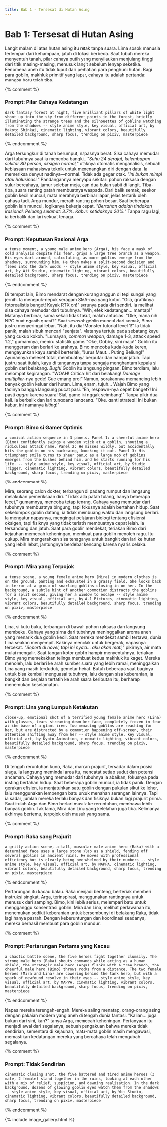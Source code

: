 ```yaml
---
title: Bab 1 - Tersesat di Hutan Asing
---
```

# Bab 1: Tersesat di Hutan Asing

Langit malam di atas hutan asing itu retak tanpa suara. Lima sosok manusia terlempar dari kehampaan, jatuh di lokasi berbeda. Saat tubuh mereka menyentuh tanah, pilar cahaya putih yang menyilaukan menjulang tinggi dari titik masing-masing, menusuk langit sebelum lenyap seketika. Fenomena aneh itu tidak luput dari perhatian para penghuni hutan. Bagi para goblin, makhluk primitif yang lapar, cahaya itu adalah pertanda: mangsa baru telah tiba.

{% comment %}
### Prompt: Pilar Cahaya Kedatangan
```
dark fantasy forest at night, five brilliant pillars of white light shoot up into the sky from different points in the forest, briefly illuminating the strange trees and the silhouettes of goblins watching from the shadows -- style anime style, key visual, official art, by Makoto Shinkai, cinematic lighting, vibrant colors, beautifully detailed background, sharp focus, trending on pixiv, masterpiece
```
{% endcomment %}

Arga tersungkur di tanah berumput, napasnya berat. Sisa cahaya memudar dari tubuhnya saat ia mencoba bangkit. *"Suhu 24 derajat, kelembapan sekitar 80 persen, oksigen normal,"* otaknya otomatis menganalisis, sebuah kebiasaan mahasiswa teknik untuk menenangkan diri dengan data. Ia memeriksa denyut nadinya—normal. Tidak ada gegar otak. *"Ini bukan mimpi atau halusinasi."* Pandangannya menyapu sekitar: pohon raksasa dengan sulur bercahaya, jamur selebar meja, dan dua bulan sabit di langit. Tiba-tiba, suara ranting patah membuatnya waspada. Dari balik semak, seekor goblin kecil muncul, mata merahnya berbinar lapar, jelas tertarik oleh cahaya tadi. Arga mundur, meraih ranting pohon besar. Saat beberapa goblin lain muncul, logikanya bekerja cepat. *"Bertahan adalah tindakan irasional. Peluang selamat: 3.7%. Kabur: setidaknya 20%."* Tanpa ragu lagi, ia berbalik dan lari sekuat tenaga.

{% comment %}
### Prompt: Keputusan Rasional Arga
```
a tense moment, a young male anime hero (Arga), his face a mask of cold analysis despite his fear, grips a large tree branch as a weapon. His eyes dart around, calculating, as more goblins emerge from the shadows, surrounding him. He then makes a split-second decision and flees into the dark woods -- style anime style, key visual, official art, by Wit Studio, cinematic lighting, vibrant colors, beautifully detailed background, sharp focus, trending on pixiv, masterpiece
```
{% endcomment %}

Di tempat lain, Bimo mendarat dengan kurang anggun di tepi sungai yang jernih. Ia menepuk-nepuk seragam SMA-nya yang kotor. "Gila, grafiknya fotorealistis banget! Kayak RTX on!" serunya pada diri sendiri. Ia melihat sisa cahaya memudar dari tubuhnya. "Wih, efek kedatangan... mantap!" Matanya berbinar, sama sekali tidak takut, malah antusias. "Oke, mana nih NPC buat ngasih quest?" Saat sesosok goblin muncul dari semak, Bimo justru menyeringai lebar. "Nah, itu dia! Monster tutorial level 1!" Ia tidak panik, malah sibuk mencari "senjata". Matanya tertuju pada sebatang kayu yang cukup kokoh. "Lumayan, *common weapon*, damage 1-3, attack speed 1.2," gumamnya, meniru statistik game. "Oke, Gobby, sini maju!" Goblin itu menggeram dan berlari ke arahnya. Bimo mencoba kuda-kuda keren, mengayunkan kayu sambil berteriak, "Jurus Maut... Puting Beliung!" Ayunannya meleset total, membuatnya berputar dan hampir jatuh. Tapi justru saat itulah, kayu di tangannya tanpa sengaja menghantam kepala si goblin dari belakang. *Bugh!* Goblin itu langsung pingsan. Bimo terdiam, lalu melompat kegirangan. "WOAH! Critical hit dari belakang! *Damage multiplier*-nya gede! Gue emang pro!" Namun, sorakannya memancing lebih banyak goblin keluar dari hutan. Lima, enam, tujuh... Wajah Bimo yang tadinya bangga langsung pucat pasi. "Eh, respawn-nya cepet banget?! Ini pasti *aggro* karena suara! Sial, game ini nggak seimbang!" Tanpa pikir dua kali, ia berbalik dan lari tunggang langgang. "Oke, ganti strategi! Ini bukan kabur, ini namanya *kiting*!"

{% comment %}
### Prompt: Bimo si Gamer Optimis
```
a comical action sequence in 3 panels. Panel 1: a cheerful anime hero (Bimo) confidently swings a wooden stick at a goblin, shouting a ridiculous attack name. Panel 2: He misses wildly, but accidentally hits the goblin on his backswing, knocking it out. Panel 3: His triumphant smile turns to sheer panic as a large mob of goblins emerges from the bushes behind him, and he starts running for his life. -- style anime style, key visual, official art, by Studio Trigger, cinematic lighting, vibrant colors, beautifully detailed background, sharp focus, trending on pixiv, masterpiece
```
{% endcomment %}

Mira, seorang calon dokter, terbangun di padang rumput dan langsung melakukan pemeriksaan diri. "Tidak ada patah tulang, hanya beberapa lecet," gumamnya, mencoba tetap tenang. Cahaya yang memudar dari tubuhnya membuatnya bingung, tapi fokusnya adalah bertahan hidup. Saat sekelompok goblin datang, ia tidak membuang waktu dan langsung berlari. Ia mengatur napasnya, mengingat pelajaran biologi tentang efisiensi oksigen, tapi fisiknya yang tidak terlatih membuatnya cepat lelah. Ia tersandung dan jatuh. Saat para goblin mendekat, teriakan Bimo dari kejauhan memecah keheningan, membuat para goblin menoleh ragu. Itu cukup. Mira mengerahkan sisa tenaganya untuk bangkit dan lari ke hutan yang lebih lebat, jantungnya berdebar kencang karena nyaris celaka.

{% comment %}
### Prompt: Mira yang Terpojok
```
a tense scene, a young female anime hero (Mira) in modern clothes is on the ground, panting and exhausted in a grassy field. She looks back in terror at a group of snarling goblins closing in on her. In the background, a subtle hint of another commotion distracts the goblins for a split second, giving her a window to escape -- style anime style, key visual, official art, by A-1 Pictures, cinematic lighting, vibrant colors, beautifully detailed background, sharp focus, trending on pixiv, masterpiece
```
{% endcomment %}

Lina, si kutu buku, terbangun di bawah pohon raksasa dan langsung membeku. Cahaya yang sirna dari tubuhnya meninggalkan aroma aneh yang menarik dua goblin kecil. Saat mereka mendekat sambil tertawa, dunia Lina seakan menyempit. Kakinya menolak untuk bergerak, napasnya tercekat. *"Seperti di novel, tapi ini nyata... aku akan mati,"* pikirnya, air mata mulai mengalir. Saat tangan kotor goblin hampir menyentuhnya, teriakan Bimo yang memekakkan telinga membuat kedua makhluk itu kaget. Mereka menoleh, lalu berlari ke arah sumber suara yang lebih ramai, meninggalkan Lina yang masih terduduk, gemetar hebat. Butuh beberapa saat baginya untuk bisa kembali menguasai tubuhnya, lalu dengan sisa keberanian, ia bangkit dan berjalan tertatih ke arah suara keributan itu, berharap menemukan keselamatan.

{% comment %}
### Prompt: Lina yang Lumpuh Ketakutan
```
close-up, emotional shot of a terrified young female anime hero (Lina) with glasses, tears streaming down her face, completely frozen in fear at the base of a giant tree. Two menacing goblins are reaching for her, but are distracted by a commotion happening off-screen, their attention shifting away from her -- style anime style, key visual, official art, by Kyoto Animation, cinematic lighting, vibrant colors, beautifully detailed background, sharp focus, trending on pixiv, masterpiece
```
{% endcomment %}

Di tengah reruntuhan kuno, Raka, mantan prajurit, tersadar dalam posisi siaga. Ia langsung memindai area itu, mencatat setiap sudut dan potensi ancaman. Cahaya yang memudar dari tubuhnya ia abaikan, fokusnya pada insting bertahan hidup. Saat beberapa goblin muncul, ia tidak panik. Dengan gerakan efisien, ia menjatuhkan satu goblin dengan pukulan sikut ke leher, lalu menggunakan lempengan batu untuk menahan serangan lainnya. Tapi ia sadar, jumlah mereka terlalu banyak dan fisiknya bukan lagi prajurit prima. Saat itulah Arga dan Bimo berlari masuk ke reruntuhan, membawa lebih banyak goblin. Tak lama, Mira dan Lina yang kelelahan juga tiba. Kelimanya akhirnya bertemu, terpojok oleh musuh yang sama.

{% comment %}
### Prompt: Raka sang Prajurit
```
a gritty action scene, a tall, muscular male anime hero (Raka) with a determined face uses a large stone slab as a shield, fending off several goblins in ancient ruins. He moves with professional efficiency but is clearly being overwhelmed by their numbers -- style anime style, key visual, official art, by MAPPA, cinematic lighting, vibrant colors, beautifully detailed background, sharp focus, trending on pixiv, masterpiece
```
{% endcomment %}

Pertarungan itu kacau balau. Raka menjadi benteng, berteriak memberi instruksi singkat. Arga, terinspirasi, menggunakan rantingnya untuk menusuk dari samping. Bimo, kini lebih serius, melempari batu untuk mengganggu konsentrasi goblin. Mira dan Lina, melihat perlawanan itu, menemukan sedikit keberanian untuk bersembunyi di belakang Raka, tidak lagi hanya pasrah. Dengan keberuntungan dan koordinasi seadanya, mereka berhasil membuat para goblin mundur.

{% comment %}
### Prompt: Pertarungan Pertama yang Kacau
```
a chaotic battle scene, the five heroes fight together clumsily. The strong male hero (Raka) shouts commands while acting as a human shield, the strategic male hero (Arga) flanks with a tree branch, the cheerful male hero (Bimo) throws rocks from a distance. The two female heroes (Mira and Lina) are cowering behind the tank hero, but with a spark of newfound resolve in their eyes -- style anime style, key visual, official art, by MAPPA, cinematic lighting, vibrant colors, beautifully detailed background, sharp focus, trending on pixiv, masterpiece
```
{% endcomment %}

Napas mereka terengah-engah. Mereka saling menatap, orang-orang asing dengan pakaian modern yang aneh di tengah dunia fantasi. "Kalian... juga bukan dari sini, kan?" tanya Arga, memecah keheningan. Pertanyaan itu menjadi awal dari segalanya, sebuah pengakuan bahwa mereka tidak sendirian, sementara di kejauhan, mata-mata goblin masih mengawasi, memastikan kedatangan mereka yang bercahaya telah mengubah segalanya.

{% comment %}
### Prompt: Tidak Sendirian
```
cinematic closing shot, the five battered and tired anime heroes (3 male, 2 female) stand together in the ruins, looking at each other with a mix of relief, suspicion, and dawning realization. In the dark background, dozens of glowing goblin eyes watch them from the shadows -- style anime style, key visual, official art, by Wit Studio, cinematic lighting, vibrant colors, beautifully detailed background, sharp focus, trending on pixiv, masterpiece
```
{% endcomment %}

{% include image_gallery.html %}